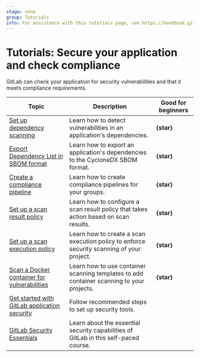 ```yaml
---
stage: none
group: Tutorials
info: For assistance with this tutorials page, see https://handbook.gitlab.com/handbook/product/ux/technical-writing/#assignments-to-other-projects-and-subjects.
---
```


# Tutorials: Secure your application and check compliance

GitLab can check your application for security vulnerabilities and that it meets compliance requirements.

| Topic | Description | Good for beginners |
|-------|-------------|--------------------|
| [Set up dependency scanning](dependency_scanning.md) | Learn how to detect vulnerabilities in an application's dependencies. | **{star}** |
| [Export Dependency List in SBOM format](export_sbom.md) | Learn how to export an application's dependencies to the CycloneDX SBOM format. | **{star}** |
| [Create a compliance pipeline](compliance_pipeline/index.md) | Learn how to create compliance pipelines for your groups. | **{star}** |
| [Set up a scan result policy](scan_result_policy/index.md) | Learn how to configure a scan result policy that takes action based on scan results. | **{star}** |
| [Set up a scan execution policy](scan_execution_policy/index.md) | Learn how to create a scan execution policy to enforce security scanning of your project. | **{star}** |
| [Scan a Docker container for vulnerabilities](container_scanning/index.md) | Learn how to use container scanning templates to add container scanning to your projects. | **{star}** |
| [Get started with GitLab application security](../user/application_security/get-started-security.md) | Follow recommended steps to set up security tools. | |
| [GitLab Security Essentials](https://levelup.gitlab.com/courses/security-essentials) | Learn about the essential security capabilities of GitLab in this self-paced course. | |
